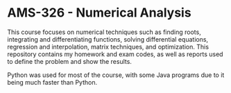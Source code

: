 # AMS-326 - Numerical Analysis
This course focuses on numerical techniques such as finding roots, integrating and differentiating functions, solving differential equations, regression and interpolation, matrix techniques, and optimization. This repository contains my homework and exam codes, as well as reports used to define the problem and show the results.

Python was used for most of the course, with some Java programs due to it being much faster than Python.
